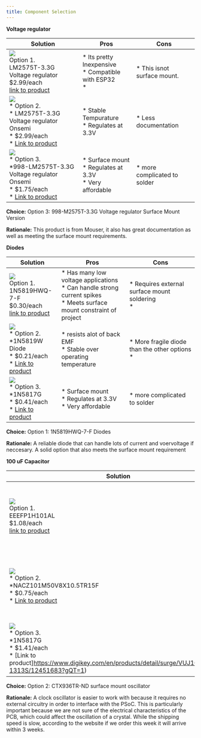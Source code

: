 ```yaml
---
title: Component Selection
---
```




**Voltage regulator**

| **Solution**                                                                                                                                                                                      | **Pros**                                                                                                                                    | **Cons**                                                                                            |
| ------------------------------------------------------------------------------------------------------------------------------------------------------------------------------------------------- | ------------------------------------------------------------------------------------------------------------------------------------------- | --------------------------------------------------------------------------------------------------- |
| ![](image1.png)<br>Option 1.<br> LM2575T-3.3G Voltage regulator<br>$2.99/each<br>[link to product](https://www.digikey.com/en/products/detail/onsemi/LM2575T-3-3G/1476700)                 | \* Its pretty Inexpensive<br>\* Compatible with ESP32<br>\*                                                                                           | \* This isnot surface mount. |
| ![](image3.png)<br>\* Option 2. <br>\* LM2575T-3.3G Voltage regulator Onsemi <br>\* $2.99/each <br>\* [Link to product](https://www.mouser.com/ProductDetail/onsemi/LM2575T-3.3G?qs=2OtswVQKCOGI3KWqs9UK2g%3D%3D&srsltid=AfmBOortntqRKRikqDGAmiPXAOOyckybAR0vXEoz6tZxH8LwnRsjO0iy) | \* Stable Tempurature <br>\* Regulates at 3.3V <br>  | \* Less documentation <br>                                                       |
| ![](image3.png)<br>\* Option 3. <br>\*998-LM2575T-3.3G Voltage regulator Onsemi <br>\* $1.75/each <br>\* [Link to product](https://www.mouser.com/ProductDetail/Microchip-Technology/LM2575-33WU?qs=kh6iOki%2FeLFl2EB4QdXuKA%3D%3D&utm_id=8790913657&gad_source=1&gclid=CjwKCAiA74G9BhAEEiwA8kNfpSM8OPXtxbaCHgvZc1sHfrbZeLMksdtZdrtF3OnQCLQ7SpuZGOPnvhoC3ikQAvD_BwE) | \* Surface mount<br>\* Regulates at 3.3V <br>\* Very affordable <br> | \* more complicated to solder <br>                                                       |


**Choice:** Option 3: 998-M2575T-3.3G Voltage regulator Surface Mount Version

**Rationale:** This product is from Mouser, it also has great documentation as well as meeting the surface mount requirements.



**Diodes**

| **Solution**                                                                                                                                                                                      | **Pros**                                                                                                                                    | **Cons**                                                                                            |
| ------------------------------------------------------------------------------------------------------------------------------------------------------------------------------------------------- | ------------------------------------------------------------------------------------------------------------------------------------------- | --------------------------------------------------------------------------------------------------- |
| ![](image1.png)<br>Option 1.<br> 1N5819HWQ-7-F<br>$0.30/each<br>[link to product](https://www.digikey.com/en/products/detail/diodes-incorporated/1N5819HWQ-7-F/10294862)                 | \* Has many low voltage applications<br>\* Can handle strong current spikes<br>\* Meets surface mount constraint of project                                               | \* Requires external surface mount soldering<br>\* |
| ![](image3.png)<br>\* Option 2. <br>\*1N5819W Diode <br>\* $0.21/each <br>\* [Link to product](https://www.digikey.com.br/en/products/detail/smc-diode-solutions/1N5819W/15964237?gQT=2) | \* resists alot of back EMF <br>\* Stable over operating temperature <br>  | * More fragile diode than the other options <br>\* 
| ![](image3.png)<br>\* Option 3. <br>\*1N5817G<br>\* $0.41/each <br>\* [Link to product](https://www.digikey.com/en/products/detail/onsemi/1N5817G/1474208?gQT=2) | \* Surface mount<br>\* Regulates at 3.3V <br>\* Very affordable <br> | \* more complicated to solder <br>                                                       ||

**Choice:** Option 1: 1N5819HWQ-7-F Diodes

**Rationale:** A reliable diode that can handle lots of current and voervoltage if neccesary. A solid option that also meets the surface mount requirement



**100 uF Capacitor**

| **Solution**                                                                                                                                                                                      | **Pros**                                                                                                                                    | **Cons**                                                                                            |
| ------------------------------------------------------------------------------------------------------------------------------------------------------------------------------------------------- | ------------------------------------------------------------------------------------------------------------------------------------------- | --------------------------------------------------------------------------------------------------- |
| ![](image1.png)<br>Option 1.<br> EEEFP1H101AL<br>$1.08/each<br>[link to product]([https://www.digikey.com/en/products/detail/diodes-incorporated/1N5819HWQ-7-F/10294862](https://www.newark.com/panasonic/eee-fp1h101al/cap-100uf-50v-alu-elec-smd/dp/77AH6958?gQT=1))                 | \* is made from aluminum<br>\* very high tempurature opperation<br>\* low capacitive resistance                                              | \* Rslightly more expensive<br>\* |
| ![](image3.png)<br>\* Option 2. <br>\*NACZ101M50V8X10.5TR15F <br>\* $0.75/each <br>\* [Link to product](https://www.digikey.com/en/products/detail/nic-components-corp/NACZ101M50V8X10.5TR15F/22237846?gclsrc=aw.ds&&utm_adgroup=&utm_source=google&utm_medium=cpc&utm_campaign=Pmax_Shopping_DK%2B%20Supplier_GEM%20Suppliers&utm_term=&utm_content=&utm_id=go_cmp-20940607809_adg-_ad-__dev-c_ext-_prd-22237846_sig-Cj0KCQiA-5a9BhCBARIsACwMkJ6SoxjzmShiHYpyNLZBKTV90kZgzpwd-frZ5nXwgLEiKssFXpOCy5caApXMEALw_wcB&gad_source=4&gclid=Cj0KCQiA-5a9BhCBARIsACwMkJ6SoxjzmShiHYpyNLZBKTV90kZgzpwd-frZ5nXwgLEiKssFXpOCy5caApXMEALw_wcB&gclsrc=aw.ds) | \* resists alot of back EMF <br>\* Is rated for 200V <br> \* can be bought in bulk for a discount| * Its a larger capacitor <br>\* 
| ![](image3.png)<br>\* Option 3. <br>\*1N5817G<br>\* $1.41/each <br>\* [Link to product]https://www.digikey.com/en/products/detail/surge/VUJ101M1HTR-1313S/12451683?gQT=1) | \* Surface mount<br>\* smallest size <br>\* good voltage rating <br> | \* most expensive otion <br>                                                       ||

**Choice:** Option 2: CTX936TR-ND surface mount oscillator

**Rationale:** A clock oscillator is easier to work with because it requires no external circuitry in order to interface with the PSoC. This is particularly important because we are not sure of the electrical characteristics of the PCB, which could affect the oscillation of a crystal. While the shipping speed is slow, according to the website if we order this week it will arrive within 3 weeks.
